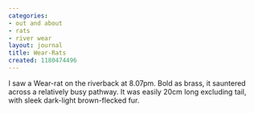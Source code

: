 ```yaml
---
categories:
- out and about
- rats
- river wear
layout: journal
title: Wear-Rats
created: 1180474496
---
```

I saw a Wear-rat on the riverback at 8.07pm. Bold as brass, it sauntered across a relatively busy pathway. It was easily 20cm long excluding tail, with sleek dark-light brown-flecked fur.
